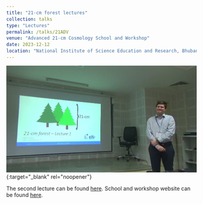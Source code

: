 ```yaml
---
title: "21-cm forest lectures"
collection: talks
type: "Lectures"
permalink: /talks/21ADV
venue: "Advanced 21-cm Cosmology School and Workshop"
date: 2023-12-12
location: "National Institute of Science Education and Research, Bhubaneswar, India"
---
```


[![21ADV](/images/21ADV.png)](https://www.youtube.com/live/JKWWAn9cJbQ?si=6KM7W5w18kgL_70V&t=182){:target="_blank" rel="noopener"}

The second lecture can be found [here](https://www.youtube.com/live/s_4s_oTbIxc?si=79u4jFga0wFq0XVV&t=49).
School and workshop website can be found [here](https://www.niser.ac.in/events/adv21cm/).
